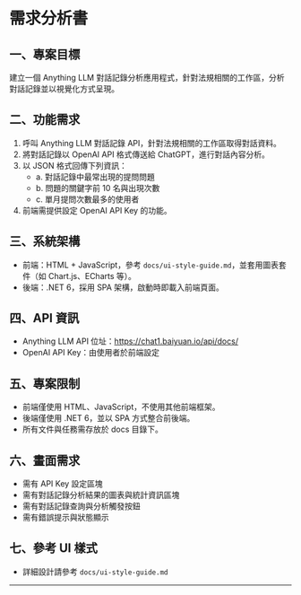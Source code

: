# 需求分析書

## 一、專案目標
建立一個 Anything LLM 對話記錄分析應用程式，針對法規相關的工作區，分析對話記錄並以視覺化方式呈現。

## 二、功能需求
1. 呼叫 Anything LLM 對話記錄 API，針對法規相關的工作區取得對話資料。
2. 將對話記錄以 OpenAI API 格式傳送給 ChatGPT，進行對話內容分析。
3. 以 JSON 格式回傳下列資訊：
   - a. 對話記錄中最常出現的提問問題
   - b. 問題的關鍵字前 10 名與出現次數
   - c. 單月提問次數最多的使用者
4. 前端需提供設定 OpenAI API Key 的功能。

## 三、系統架構
- 前端：HTML + JavaScript，參考 `docs/ui-style-guide.md`，並套用圖表套件（如 Chart.js、ECharts 等）。
- 後端：.NET 6，採用 SPA 架構，啟動時即載入前端頁面。

## 四、API 資訊
- Anything LLM API 位址：https://chat1.baiyuan.io/api/docs/
- OpenAI API Key：由使用者於前端設定

## 五、專案限制
- 前端僅使用 HTML、JavaScript，不使用其他前端框架。
- 後端僅使用 .NET 6，並以 SPA 方式整合前後端。
- 所有文件與任務需存放於 docs 目錄下。

## 六、畫面需求
- 需有 API Key 設定區塊
- 需有對話記錄分析結果的圖表與統計資訊區塊
- 需有對話記錄查詢與分析觸發按鈕
- 需有錯誤提示與狀態顯示

## 七、參考 UI 樣式
- 詳細設計請參考 `docs/ui-style-guide.md`

---
